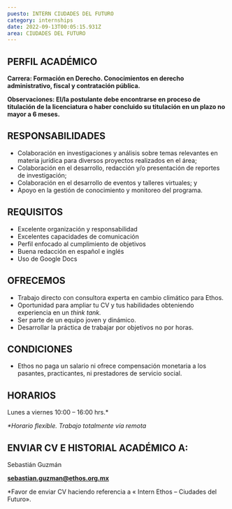 ```yaml
---
puesto: INTERN CIUDADES DEL FUTURO
category: internships
date: 2022-09-13T00:05:15.931Z
area: CIUDADES DEL FUTURO
---
```

<!--StartFragment-->

## PERFIL ACADÉMICO

**Carrera: Formación en Derecho. Conocimientos en derecho administrativo, fiscal y contratación pública.**

**Observaciones: El/la postulante debe encontrarse en proceso de titulación de la licenciatura o haber concluido su titulación en un plazo no mayor a 6 meses.**

<!--EndFragment-->

<!--StartFragment-->

## RESPONSABILIDADES

* Colaboración en investigaciones y análisis sobre temas relevantes en materia jurídica para diversos proyectos realizados en el área;
* Colaboración en el desarrollo, redacción y/o presentación de reportes de investigación;
* Colaboración en el desarrollo de eventos y talleres virtuales; y
* Apoyo en la gestión de conocimiento y monitoreo del programa.

<!--EndFragment-->

<!--StartFragment-->

## REQUISITOS

* Excelente organización y responsabilidad
* Excelentes capacidades de comunicación
* Perfil enfocado al cumplimiento de objetivos
* Buena redacción en español e inglés
* Uso de Google Docs

<!--EndFragment-->

<!--StartFragment-->

## OFRECEMOS

* Trabajo directo con consultora experta en cambio climático para Ethos.
* Oportunidad para ampliar tu CV y tus habilidades obteniendo experiencia en un *think tank.*
* Ser parte de un equipo joven y dinámico.
* Desarrollar la práctica de trabajar por objetivos no por horas.

<!--EndFragment-->

<!--StartFragment-->

## CONDICIONES

* Ethos no paga un salario ni ofrece compensación monetaria a los pasantes, practicantes, ni prestadores de servicio social.

<!--EndFragment-->

<!--StartFragment-->

## HORARIOS

Lunes a viernes 10:00 – 16:00 hrs.* 

*\*Horario flexible. Trabajo totalmente vía remota*

<!--EndFragment-->

<!--StartFragment-->

## ENVIAR CV E HISTORIAL ACADÉMICO A:

Sebastián Guzmán

**sebastian.guzman@ethos.org.mx**

\*Favor de enviar CV haciendo referencia a « Intern Ethos – Ciudades del Futuro».

<!--EndFragment-->